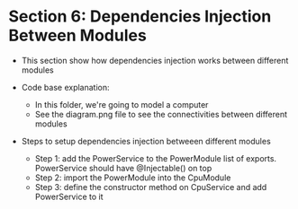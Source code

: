 # Section 6: Dependencies Injection Between Modules

- This section show how dependencies injection works between different modules

- Code base explanation:

  - In this folder, we're going to model a computer
  - See the diagram.png file to see the connectivities between different modules

- Steps to setup dependencies injection betweeen different modules
  - Step 1: add the PowerService to the PowerModule list of exports. PowerService should have @Injectable() on top
  - Step 2: import the PowerModule into the CpuModule
  - Step 3: define the constructor method on CpuService and add PowerService to it
